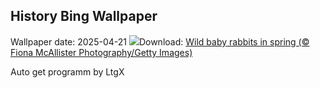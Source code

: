## History Bing Wallpaper
Wallpaper date: 2025-04-21
![](https://www.bing.com/th?id=OHR.BunnyLove_EN-CA7409244062_UHD.jpg&w=1000)Download: [Wild baby rabbits in spring (© Fiona McAllister Photography/Getty Images)](https://www.bing.com/th?id=OHR.BunnyLove_EN-CA7409244062_UHD.jpg)

Auto get programm by LtgX

